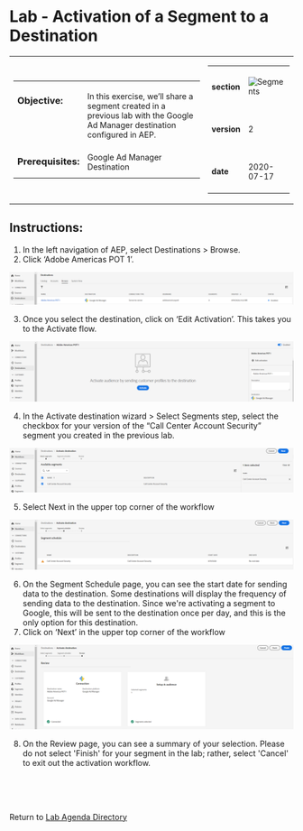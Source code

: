 Lab  - Activation of a Segment to a Destination 
==========
<table style="border-collapse: collapse; border: none;" class="tab" cellspacing="0" cellpadding="0">

<tr style="border: none;">

<div align="left">
<td width="600" style="border: none;">
<table>
<tbody valign="top">
      <tr width="500">
            <td valign="top"><h3>Objective:</h3></td>
            <td valign="top"><br>In this exercise, we’ll share a segment created in a previous lab with the Google Ad Manager destination configured in AEP.</br>
            </td>
     </tr>
     <tr width="500">
           <td valign="top"><h3>Prerequisites:</h3></td>
           <td valign="top"><br>Google Ad Manager Destination</td>
     </tr>
</tbody>
</table>
</td>
</div>

<div align="right">
<td style="border: none;" valign="top">

<table>
<tbody valign="top">
      <tr>
            <td valign="middle" height="70"><b>section</b></td>
            <td valign="middle" height="70"><img src="https://github.com/adobe/AEP-Hands-on-Labs/blob/master/assets/images/left_hand_nav_menu_segments.png?raw=true" alt="Segments"></td>
      </tr>
      <tr>
            <td valign="middle" height="70"><b>version</b></td>
            <td valign="middle" height="70">2</td>
      </tr>
      <tr>
            <td valign="middle" height="70"><b>date</b></td>
            <td valign="middle" height="70">2020-07-17</td>
      </tr>
</tbody>
</table>
</td>
</div>

</tr>
</table>

Instructions:
-----------------
1.	In the left navigation of AEP, select Destinations > Browse.
2.	Click ‘Adobe Americas POT 1’. 

![Demo](./images/act_browse.png)

3.	Once you select the destination, click on ‘Edit Activation’. This takes you to the Activate flow.

![Demo](./images/act_edit.png)
 
4.	In the Activate destination wizard > Select Segments step, select the checkbox for your version of the “Call Center Account Security” segment you created in the previous lab.

![Demo](./images/act_segment_step1.png)
 
5.	Select Next in the upper top corner of the workflow

![Demo](./images/act_segment_schedule_step2.png)

6.	On the Segment Schedule page, you can see the start date for sending data to the destination. Some destinations will display the frequency of sending data to the destination. Since we're activating a segment to Google, this will be sent to the destination once per day, and this is the only option for this destination.
7.	Click on ‘Next’ in the upper top corner of the workflow

![Demo](./images/act_segment_review_step3.png)

8.	On the Review page, you can see a summary of your selection. Please do not select 'Finish' for your segment in the lab; rather, select 'Cancel' to exit out the activation workflow.

<br>
<br>
<br>

Return to [Lab Agenda Directory](https://github.com/adobe/AEP-Hands-on-Labs/blob/master/labs/retail/README.md#lab-agenda)
